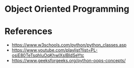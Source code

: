# Object Oriented Programming

# References

- https://www.w3schools.com/python/python_classes.asp
- https://www.youtube.com/playlist?list=PL-osiE80TeTsqhIuOqKhwlXsIBIdSeYtc
- https://www.geeksforgeeks.org/python-oops-concepts/